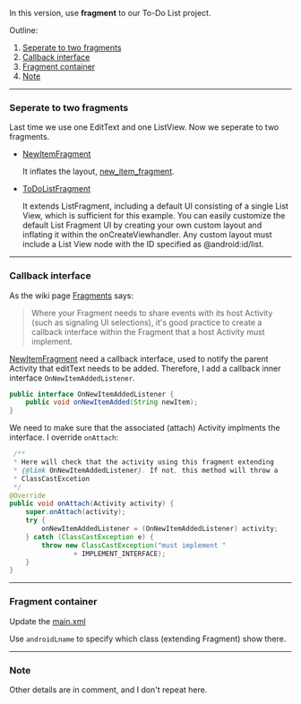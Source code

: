In this version, use **fragment** to our To-Do List project.

Outline:

1. [Seperate to two fragments](README.md#seperate-to-two-fragments)
2.  [Callback interface](README.md#callback-interface)
3.  [Fragment container](README.md#fragment-container)
4.  [Note](README.md#note)

----
### Seperate to two fragments
Last time we use one EditText and one ListView. Now we seperate to two fragments.

- [NewItemFragment](src/com/tim/todolist2/NewItemFragment.java)
	
	It inflates the layout, [new_item_fragment](res/layout/new_item_fragment.xml).
	
- [ToDoListFragment](src/com/tim/todolist2/ToDoListFragment.java)

	It extends ListFragment, including a default UI consisting of a single List View, which is sufficient for this example. You can easily customize the default List Fragment UI by creating your own custom layout and inflating it within the onCreateViewhandler. Any custom layout must include a List View node with the ID specified as @android:id/list.

----
### Callback interface
As the wiki page [Fragments](https://github.com/timmy00274672/AndroidPractice/wiki/Fragments#pratical-issue) says:

>	Where your Fragment needs to share events with its host Activity (such as signaling UI selections), it's good practice to create a callback interface within the Fragment that a host Activity must implement.
	
[NewItemFragment](src/com/tim/todolist2/NewItemFragment.java) need a callback interface, used to notify the parent Activity that editText needs to be added. Therefore, I add a callback inner interface `OnNewItemAddedListener`.

```java
public interface OnNewItemAddedListener {
	public void onNewItemAdded(String newItem);
}
```

We need to make sure that the associated (attach) Activity implments the interface. I override `onAttach`:

```java
 /**
 * Here will check that the activity using this fragment extending
 * {@link OnNewItemAddedListener}. If not, this method will throw a
 * ClassCastExcetion
 */
@Override
public void onAttach(Activity activity) {
	super.onAttach(activity);
	try {
		onNewItemAddedListener = (OnNewItemAddedListener) activity;
	} catch (ClassCastException e) {
		throw new ClassCastException("must implement "
				+ IMPLEMENT_INTERFACE);
	}
}
``` 

----
### Fragment container

Update the [main.xml](res/layout/main.xml)
	
Use `androidLname` to specify which class (extending Fragment) show there.

----
### Note
Other details are in comment, and I don't repeat here.
